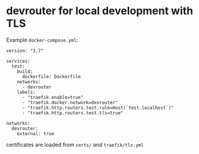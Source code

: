 # devrouter for local development with TLS

Example `docker-compose.yml`:
```
version: "3.7"

services:
  test:
    build:
      dockerfile: Dockerfile
    networks:
      - devrouter
    labels:
      - "traefik.enable=true"
      - "traefik.docker.network=devrouter"
      - "traefik.http.routers.test.rule=Host(`test.localhost`)"
      - "traefik.http.routers.test.tls=true"

networks:
  devrouter:
    external: true

```

certificates are loaded from `certs/` and `traefik/tls.yml`
